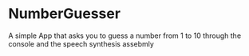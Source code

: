 # NumberGuesser
A simple App that asks you to guess a number from 1 to 10 through the console and the speech synthesis assebmly

